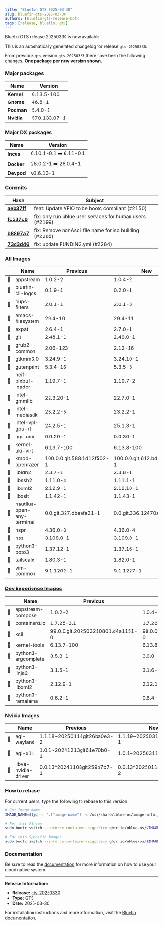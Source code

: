 ```yaml
---
title: "Bluefin GTS 2025-03-30"
slug: bluefin-gts-2025-03-30
authors: [bluefin-gts-release-bot]
tags: [release, bluefin, gts]
---
```


Bluefin GTS release 20250330 is now available.

<!--truncate-->

This is an automatically generated changelog for release `gts-20250330`.

From previous `gts` version `gts-20250323` there have been the following changes. **One package per new version shown.**

### Major packages

| Name       | Version      |
| ---------- | ------------ |
| **Kernel** | 6.13.5-100   |
| **Gnome**  | 46.5-1       |
| **Podman** | 5.4.0-1      |
| **Nvidia** | 570.133.07-1 |

### Major DX packages

| Name       | Version                |
| ---------- | ---------------------- |
| **Incus**  | 6.10.1-0.1 ➡️ 6.11-0.1 |
| **Docker** | 28.0.2-1 ➡️ 28.0.4-1   |
| **Devpod** | v0.6.13-1              |

### Commits

| Hash                                                                                               | Subject                                                   |
| -------------------------------------------------------------------------------------------------- | --------------------------------------------------------- |
| **[aeb37ff](https://github.com/ublue-os/bluefin/commit/aeb37ff00243056e1d683e3fbda0e6881ff7ff0f)** | feat: Update VFIO to be bootc compliant (#2150)           |
| **[fc587c9](https://github.com/ublue-os/bluefin/commit/fc587c959a1bb7273ff31933c7c11a5e19696073)** | fix: only run ublue user services for human users (#2199) |
| **[b8897a7](https://github.com/ublue-os/bluefin/commit/b8897a7514e4778df3a120405c5117d323648e29)** | fix: Remove nonAscii file name for iso building (#2285)   |
| **[73d3d46](https://github.com/ublue-os/bluefin/commit/73d3d4655d6bb96b9a674f0838855e777eb56b7e)** | fix: update FUNDING.yml (#2284)                           |

### All Images

|     | Name                       | Previous                   | New                        |
| --- | -------------------------- | -------------------------- | -------------------------- |
| 🔄  | appstream                  | 1.0.2-2                    | 1.0.4-2                    |
| 🔄  | bluefin-cli-logos          | 0.1.9-1                    | 0.2.0-1                    |
| 🔄  | cups-filters               | 2.0.1-1                    | 2.0.1-3                    |
| 🔄  | emacs-filesystem           | 29.4-10                    | 29.4-11                    |
| 🔄  | expat                      | 2.6.4-1                    | 2.7.0-1                    |
| 🔄  | git                        | 2.48.1-1                   | 2.49.0-1                   |
| 🔄  | grub2-common               | 2.06-123                   | 2.12-16                    |
| 🔄  | gtkmm3.0                   | 3.24.9-1                   | 3.24.10-1                  |
| 🔄  | gutenprint                 | 5.3.4-16                   | 5.3.5-3                    |
| 🔄  | heif-pixbuf-loader         | 1.19.7-1                   | 1.19.7-2                   |
| 🔄  | intel-gmmlib               | 22.3.20-1                  | 22.7.0-1                   |
| 🔄  | intel-mediasdk             | 23.2.2-5                   | 23.2.2-1                   |
| 🔄  | intel-vpl-gpu-rt           | 24.2.5-1                   | 25.1.3-1                   |
| 🔄  | ipp-usb                    | 0.9.29-1                   | 0.9.30-1                   |
| 🔄  | kernel-uki-virt            | 6.13.7-100                 | 6.13.8-100                 |
| 🔄  | kmod-openrazer             | 100.0.0.git.588.1d12f502-1 | 100.0.0.git.612.bd283360-1 |
| 🔄  | libidn2                    | 2.3.7-1                    | 2.3.8-1                    |
| 🔄  | libssh2                    | 1.11.0-4                   | 1.11.1-1                   |
| 🔄  | libxml2                    | 2.12.9-1                   | 2.12.10-1                  |
| 🔄  | libxslt                    | 1.1.42-1                   | 1.1.43-1                   |
| 🔄  | nautilus-open-any-terminal | 0.0.git.327.dbeefe31-1     | 0.0.git.336.12470a65-1     |
| 🔄  | nspr                       | 4.36.0-3                   | 4.36.0-4                   |
| 🔄  | nss                        | 3.108.0-1                  | 3.109.0-1                  |
| 🔄  | python3-boto3              | 1.37.12-1                  | 1.37.16-1                  |
| 🔄  | tailscale                  | 1.80.3-1                   | 1.82.0-1                   |
| 🔄  | vim-common                 | 9.1.1202-1                 | 9.1.1227-1                 |

### [Dev Experience Images](https://docs.projectbluefin.io/bluefin-dx)

|     | Name                | Previous                          | New                               |
| --- | ------------------- | --------------------------------- | --------------------------------- |
| 🔄  | appstream-compose   | 1.0.2-2                           | 1.0.4-2                           |
| 🔄  | containerd.io       | 1.7.25-3.1                        | 1.7.26-3.1                        |
| 🔄  | kcli                | 99.0.0.git.202503210801.d4a1151-0 | 99.0.0.git.202503262007.63d3481-0 |
| 🔄  | kernel-tools        | 6.13.7-100                        | 6.13.8-100                        |
| 🔄  | python3-argcomplete | 3.5.3-1                           | 3.6.0-1                           |
| 🔄  | python3-jinja2      | 3.1.5-1                           | 3.1.6-1                           |
| 🔄  | python3-libxml2     | 2.12.9-1                          | 2.12.10-1                         |
| 🔄  | python3-ramalama    | 0.6.2-1                           | 0.6.4-1                           |

### Nvidia Images

|     | Name                | Previous                    | New                         |
| --- | ------------------- | --------------------------- | --------------------------- |
| 🔄  | egl-wayland         | 1.1.18~20250114git26ba0e3-2 | 1.1.19~20250313gitf1fd514-1 |
| 🔄  | egl-x11             | 1.0.1~20241213git61e70b0-1  | 1.0.1~20250311gitb403f3a-3  |
| 🔄  | libva-nvidia-driver | 0.0.13^20241108git259b7b7-1 | 0.0.13^20250118gitc519e97-2 |

### How to rebase

For current users, type the following to rebase to this version:

```bash
# Get Image Name
IMAGE_NAME=$(jq -r '.["image-name"]' < /usr/share/ublue-os/image-info.json)

# For this Stream
sudo bootc switch --enforce-container-sigpolicy ghcr.io/ublue-os/$IMAGE_NAME:gts

# For this Specific Image:
sudo bootc switch --enforce-container-sigpolicy ghcr.io/ublue-os/$IMAGE_NAME:gts-20250330
```

### Documentation

Be sure to read the [documentation](https://docs.projectbluefin.io/) for more information
on how to use your cloud native system.

---

**Release Information:**

- **Release:** [gts-20250330](https://github.com/ublue-os/bluefin/releases/tag/gts-20250330)
- **Type:** GTS
- **Date:** 2025-03-30

For installation instructions and more information, visit the [Bluefin documentation](https://docs.projectbluefin.io/).
